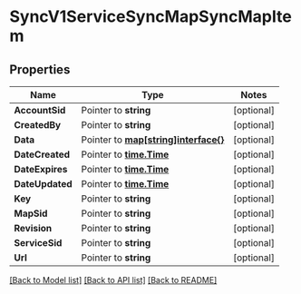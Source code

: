 # SyncV1ServiceSyncMapSyncMapItem

## Properties
Name | Type | Notes
------------ | ------------- | -------------
**AccountSid** | Pointer to **string** | [optional] 
**CreatedBy** | Pointer to **string** | [optional] 
**Data** | Pointer to [**map[string]interface{}**](.md) | [optional] 
**DateCreated** | Pointer to [**time.Time**](time.Time.md) | [optional] 
**DateExpires** | Pointer to [**time.Time**](time.Time.md) | [optional] 
**DateUpdated** | Pointer to [**time.Time**](time.Time.md) | [optional] 
**Key** | Pointer to **string** | [optional] 
**MapSid** | Pointer to **string** | [optional] 
**Revision** | Pointer to **string** | [optional] 
**ServiceSid** | Pointer to **string** | [optional] 
**Url** | Pointer to **string** | [optional] 

[[Back to Model list]](../README.md#documentation-for-models) [[Back to API list]](../README.md#documentation-for-api-endpoints) [[Back to README]](../README.md)


